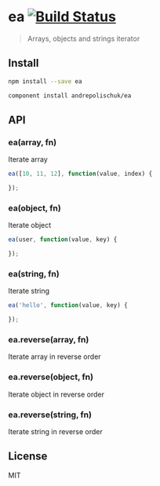 # ea [![Build Status](https://travis-ci.org/andrepolischuk/ea.svg?branch=master)](https://travis-ci.org/andrepolischuk/ea)

  > Arrays, objects and strings iterator

## Install

```sh
npm install --save ea
```

```sh
component install andrepolischuk/ea
```

## API

### ea(array, fn)

  Iterate array

```js
ea([10, 11, 12], function(value, index) {

});
```

### ea(object, fn)

  Iterate object

```js
ea(user, function(value, key) {

});
```

### ea(string, fn)

  Iterate string

```js
ea('hello', function(value, key) {

});
```

### ea.reverse(array, fn)

  Iterate array in reverse order

### ea.reverse(object, fn)

  Iterate object in reverse order

### ea.reverse(string, fn)

  Iterate string in reverse order

## License

  MIT
